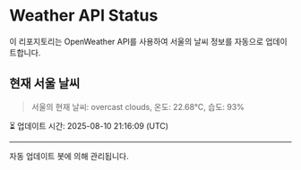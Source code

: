 
# Weather API Status

이 리포지토리는 OpenWeather API를 사용하여 서울의 날씨 정보를 자동으로 업데이트합니다.

## 현재 서울 날씨
> 서울의 현재 날씨: overcast clouds, 온도: 22.68°C, 습도: 93%

⏳ 업데이트 시간: 2025-08-10 21:16:09 (UTC)

---
자동 업데이트 봇에 의해 관리됩니다.
